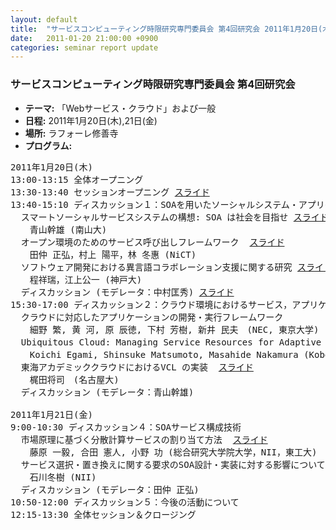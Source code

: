 ```yaml
---
layout: default
title:  "サービスコンピューティング時限研究専門委員会 第4回研究会 2011年1月20日(木),21日(金)"
date:   2011-01-20 21:00:00 +0900
categories: seminar report update
---
```


### サービスコンピューティング時限研究専門委員会 第4回研究会
- __テーマ:__ 「Webサービス・クラウド」および一般
- __日程:__ 2011年1月20日(木),21日(金)
- __場所:__ ラフォーレ修善寺
- __プログラム:__


<pre>
2011年1月20日(木)
13:00-13:15 全体オープニング
13:30-13:40 セッションオープニング <a href="/assets/file20110120/ww2011_nakamura_opening.pdf">スライド</a>
13:40-15:10 ディスカッション１：SOAを用いたソーシャルシステム・アプリケーション
  スマートソーシャルサービスシステムの構想: SOA は社会を目指せ <a href="/assets/file20110120/ww2011_aoyama.pdf">スライド</a>
　  青山幹雄 (南山大)
  オープン環境のためのサービス呼び出しフレームワーク  <a href="/assets/file20110120/ww2011_mtnk.pdf">スライド</a>
　  田仲 正弘，村上 陽平，林 冬惠 (NiCT)
  ソフトウェア開発における異言語コラボレーション支援に関する研究 <a href="/assets/file20110120/ww2011_cheng.pdf">スライド</a>
　  程祥瑞，江上公一 (神戸大)
  ディスカッション (モデレータ：中村匡秀) <a href="/assets/file20110120/ww2011_nakamura_discussion1.pdf">スライド</a>
15:30-17:00 ディスカッション２：クラウド環境におけるサービス，アプリケーション開発
  クラウドに対応したアプリケーションの開発・実行フレームワーク
　  細野 繁, 黄 河, 原 辰徳, 下村 芳樹, 新井 民夫　(NEC, 東京大学)
  Ubiquitous Cloud: Managing Service Resources for Adaptive Ubiquitous Computing <a href="/assets/file20110120/ww2011_egami.pdf">スライド</a>
　  Koichi Egami, Shinsuke Matsumoto, Masahide Nakamura (Kobe University)
  東海アカデミッククラウドにおけるVCL の実装  <a href="/assets/file20110120/ww2011_kajita.pdf">スライド</a>
　  梶田将司　(名古屋大)
  ディスカッション (モデレータ：青山幹雄)

2011年1月21日(金)
9:00-10:30 ディスカッション４：SOAサービス構成技術
  市場原理に基づく分散計算サービスの割り当て方法  <a href="/assets/file20110120/ww2011_fujiwara.pdf">スライド</a>
　  藤原 一毅, 合田 憲人, 小野 功 (総合研究大学院大学，NII，東工大)
  サービス選択・置き換えに関する要求のSOA設計・実装に対する影響について <a href="/assets/file20110120/ww2011_ishikawa.pdf">スライド</a>
　  石川冬樹 (NII)
  ディスカッション (モデレータ：田仲 正弘)
10:50-12:00 ディスカッション５：今後の活動について
12:15-13:30 全体セッション＆クロージング
</pre>

